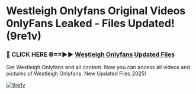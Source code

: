 # Westleigh Onlyfans Original Videos 0nlyFans Leaked - Files Updated! (9re1v)

<h3>🔴 CLICK HERE 🌐==►► <a href="https://tinyurl.com/ehrbuxhb" rel="nofollow">Westleigh Onlyfans Updated Files</a></h3>

Get Westleigh Onlyfans and all content. Now you can access all videos and pictures of Westleigh Onlyfans. New Updated Files 2025!

[![9re1v](https://i.imgur.com/lVYEuWS.gif)](https://tinyurl.com/ehrbuxhb)
